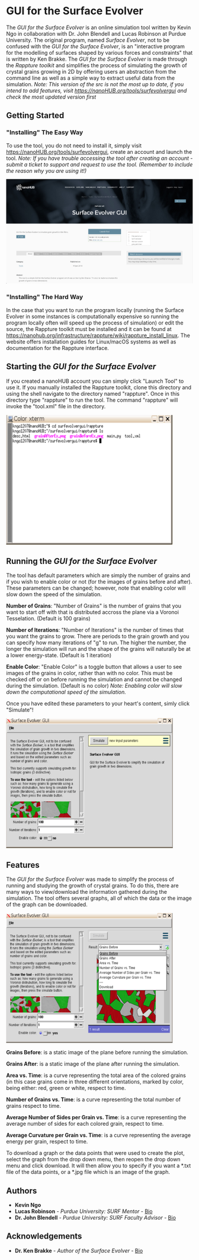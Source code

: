 # GUI for the Surface Evolver
The *GUI for the Surface Evolver* is an online simulation tool written by Kevin Ngo in collaboration with Dr. John Blendell and Lucas Robinson at Purdue University. The original program, named *Surface Evolver*, not to be confused with the *GUI for the Surface Evolver*, is an "interactive program for the modelling of surfaces shaped by various forces and constraints" that is written by Ken Brakke. The *GUI for the Surface Evolver* is made through the *Rappture toolkit* and simplifies the process of simulating the growth of crystal grains growing in 2D by offering users an abstraction from the command line as well as a simple way to extract useful data from the simulation. *Note: This version of the src is not the most up to date, if you intend to add features, visit https://nanoHUB.org/tools/surfevolvergui and check the most updated version first*

## Getting Started
### "Installing" The Easy Way
To use the tool, you do not need to install it, simply visit https://nanoHUB.org/tools/surfevolvergui, create an account and launch the tool. *Note: If you have trouble accessing the tool after creating an account - submit a ticket to support and request to use the tool. (Remember to include the reason why you are using it!)*

<img src="docs/launch.png"/>

### "Installing" The Hard Way
In the case that you want to run the program locally (running the Surface Evolver in some instances is computationally expensive so running the program locally often will speed up the process of simulation) or edit the source, the Rappture toolkit must be installed and it can be found at https://nanohub.org/infrastructure/rappture/wiki/rappture_install_linux. The website offers installation guides for Linux/macOS systems as well as documentation for the Rappture interface.

## Starting the *GUI for the Surface Evolver*
If you created a nanoHUB account you can simply click "Launch Tool" to use it.
If you manually installed the Rappture toolkit, clone this directory and using the shell navigate to the directory named "rappture". Once in this directory type "rappture" to run the tool. The command "rappture" will invoke the "tool.xml" file in the directory.

<img src="docs/directory.png" width="450" height="350"/>

## Running the *GUI for the Surface Evolver*
The tool has default parameters which are simply the number of grains and if you wish to enable color or not (for the images of grains before and after).
These parameters can be changed; however, note that enabling color will slow down the speed of the simulation.

**Number of Grains**: "Number of Grains" is the number of grains that you want to start off with that is distributed accross the plane via a Voronoi Tesselation. (Default is 100 grains)

**Number of Iterations**: "Number of Iterations" is the number of times that you want the grains to grow. There are periods to the grain growth and you can specify how many iterations of "g" to run. The higher the number, the longer the simulation will run and the shape of the grains will naturally be at a lower energy-state. (Default is 1 iteration)

**Enable Color**: "Enable Color" is a toggle button that allows a user to see images of the grains in color, rather than with no color. This must be checked off or on before running the simulation and cannot be changed during the simulation. (Default is no color) *Note: Enabling color will slow down the computational speed of the simulation.*

Once you have edited these parameters to your heart's content, simly click "Simulate"!

<img src="docs/toolBefore.png" width="450" height="350"/>

## Features
The *GUI for the Surface Evolver* was made to simplify the process of running and studying the growth of crystal grains. To do this, there are many ways to view/download the information gathered during the simulation.
The tool offers several graphs, all of which the data or the image of the graph can be downloaded.

<img src="docs/output.png" width="450" height="350"/>

**Grains Before**: is a static image of the plane before running the simulation.

**Grains After**: is a static image of the plane after running the simulation.

**Area vs. Time**: is a curve representing the total area of the colored grains (in this case grains come in three different orientations, marked by color, being either: red, green or white, respect to time.

**Number of Grains vs. Time**: is a curve representing the total number of grains respect to time.

**Average Number of Sides per Grain vs. Time**: is a curve representing the average number of sides for each colored grain, respect to time.

**Average Curvature per Grain vs. Time**: is a curve representing the average energy per grain, respect to time.

To download a graph or the data points that were used to create the plot, select the graph from the drop down menu, then reopen the drop down menu and click download. It will then allow you to specify if you want a \*.txt file of the data points, or a \*.jpg file which is an image of the graph.

## Authors
* **Kevin Ngo**
* **Lucas Robinson** - *Purdue University: SURF Mentor* - [Bio](https://engineering.purdue.edu/ComputationalMaterials/people/LucasRobinson/)
* **Dr. John Blendell** - *Purdue University: SURF Faculty Advisor* - [Bio](https://engineering.purdue.edu/MSE/people/ptProfile?resource_id=11080)

## Acknowledgements
* **Dr. Ken Brakke** - *Author of the Surface Evolver* - [Bio](http://facstaff.susqu.edu/brakke/)
